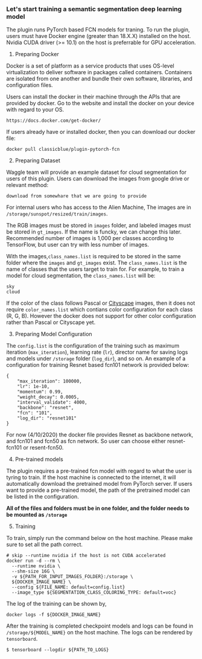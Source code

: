 ### Let's start training a semantic segmentation deep learning model
  
The plugin runs PyTorch based FCN models for traning. To run the plugin, users must have Docker engine (greater than 18.X.X) installed on the host. Nvidia CUDA driver (>= 10.1) on the host is preferrable for GPU acceleration.
  
1) Preparing Docker

Docker is a set of platform as a service products that uses OS-level virtualization to deliver software in packages called containers. Containers are isolated from one another and bundle their own software, libraries, and configuration files.

Users can install the docker in their machine through the APIs that are provided by docker. Go to the website and install the docker on your device with regard to your OS.
```
https://docs.docker.com/get-docker/
```

If users already have or installed docker, then you can download our docker file:
```
docker pull classicblue/plugin-pytorch-fcn
```

2) Preparing Dataset

Waggle team will provide an example dataset for cloud segmentation for users of this plugin. Users can download the images from google drive or relevant method:
```
download from somewhare that we are going to provide
```

For internal users who has access to the Alien Machine, The images are in `/storage/sunspot/resized/train/images`.

The RGB images must be stored in `images` folder, and labeled images must be stored in `gt_images`. If the name is funcky, we can change this later. Recommended number of images is 1,000 per classes according to TensorFlow, but user can try with less number of images.

With the images,`class_names.list` is required to be stored in the same folder where the `images` and `gt_images` exist. The `class_names.list` is the name of classes that the users target to train for. For example, to train a model for cloud segmentation, the `class_names.list` will be:
```
sky
cloud
```

If the color of the class follows Pascal or [Cityscape](https://arxiv.org/pdf/1604.01685.pdf) images, then it does not require `color_names.list` which contians color configuration for each class (R, G, B). However the docker does not support for other color configuration rather than Pascal or Cityscape yet.


3) Preparing Model Configuration

The `config.list` is the configuration of the training such as maximum iteration (`max_iteration`), learning rate (`lr`),  director name for saving logs and models under `/storage` folder (`log_dir`), and so on. An example of a configuration for training Resnet based fcn101 network is provided below: 
```
{
    "max_iteration": 100000, 
    "lr": 1e-10, 
    "momentum": 0.99, 
    "weight_decay": 0.0005, 
    "interval_validate": 4000,
    "backbone": "resnet",
    "fcn": "101",
    "log_dir": "resnet101"
}
```

For now (4/10/2020) the docker file provides Resnet as backbone network, and fcn101 and fcn50 as fcn network. So user can choose either resnet-fcn101 or resent-fcn50.


4) Pre-trained models

The plugin requires a pre-trained fcn model with regard to what the user is tyring to train. If the host machine is connected to the internet, it will automatically download the pretrained model from PyTorch server. If users want to provide a pre-trained model, the path of the pretrained model can be listed in the configuration.


**All of the files and folders must be in one folder, and the folder needs to be mounted as `/storage`**


5) Training

To train, simply run the command below on the host machine. Please make sure to set all the path correct.


```
# skip --runtime nvidia if the host is not CUDA accelerated
docker run -d --rm \
  --runtime nvidia \
  --shm-size 16G \
  -v ${PATH_FOR_INPUT_IMAGES_FOLDER}:/storage \
  ${DOCKER_IMAGE_NAME} \
  --config ${FILE_NAME: default=config.list} 
  --image_type ${SEGMENTATION_CLASS_COLORING_TYPE: default=voc}
```

The log of the training can be shown by,

```
docker logs -f ${DOCKER_IMAGE_NAME}
```

After the training is completed checkpoint models and logs can be found in `/storage/${MODEL_NAME}` on the host machine. The logs can be rendered by `tensorboard`.

```
$ tensorboard --logdir ${PATH_TO_LOGS}
```
